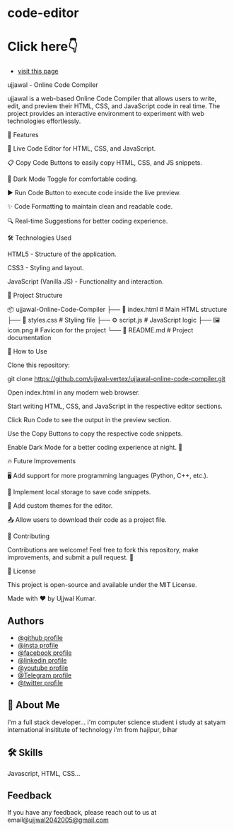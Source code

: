 # code-editor

# Click here👇
- [visit this page](https://ujjwaltri-compiler.netlify.app/)

ujjawal - Online Code Compiler

ujjawal is a web-based Online Code Compiler that allows users to write, edit, and preview their HTML, CSS, and JavaScript code in real time. The project provides an interactive environment to experiment with web technologies effortlessly.

🚀 Features

📝 Live Code Editor for HTML, CSS, and JavaScript.

📋 Copy Code Buttons to easily copy HTML, CSS, and JS snippets.

🌙 Dark Mode Toggle for comfortable coding.

▶️ Run Code Button to execute code inside the live preview.

✨ Code Formatting to maintain clean and readable code.

🔍 Real-time Suggestions for better coding experience.

🛠️ Technologies Used

HTML5 - Structure of the application.

CSS3 - Styling and layout.

JavaScript (Vanilla JS) - Functionality and interaction.

📂 Project Structure

📦 ujjawal-Online-Code-Compiler
├── 📄 index.html       # Main HTML structure
├── 🎨 styles.css       # Styling file
├── ⚙️ script.js        # JavaScript logic
├── 🖼️ icon.png        # Favicon for the project
└── 📜 README.md        # Project documentation

🚀 How to Use

Clone this repository:

git clone https://github.com/ujjwal-vertex/ujjawal-online-code-compiler.git

Open index.html in any modern web browser.

Start writing HTML, CSS, and JavaScript in the respective editor sections.

Click Run Code to see the output in the preview section.

Use the Copy Buttons to copy the respective code snippets.

Enable Dark Mode for a better coding experience at night. 🌙

🔥 Future Improvements

🖥️ Add support for more programming languages (Python, C++, etc.).

💾 Implement local storage to save code snippets.

🎨 Add custom themes for the editor.

📤 Allow users to download their code as a project file.

🤝 Contributing

Contributions are welcome! Feel free to fork this repository, make improvements, and submit a pull request. 🚀

📜 License

This project is open-source and available under the MIT License.

Made with ❤️ by Ujjwal Kumar.




## Authors

- [@github profile](https://www.github.com/ujjwal-vertex)
- [@insta profile](https://www.instagram.com/_ujjwal_tripathi_7?igsh=MXR5YjE4MnRtbHp5Yg==)
- [@facebook profile](https://www.facebook.com/share/1BeAJUj5Uu/)
- [@linkedin profile](https://www.linkedin.com/in/ujjwal-tripathi-169297333?utm_source=share&utm_campaign=share_via&utm_content=profile&utm_medium=android_app)
- [@youtube profile](https://youtube.com/@ujjwalmusicstudio07)
- [@Telegram profile](https://t.me/Code_with_ujjawal)
- [@twitter profile](https://x.com/ujjwal2031?t=-yzZtHPMbd5u7OEazUzeCw&s=08)


## 🚀 About Me
I'm a full stack developer...
i'm computer science student
i study at satyam international insititute of technology
i'm from hajipur, bihar



## 🛠 Skills
Javascript, HTML, CSS...


## Feedback

If you have any feedback, please reach out to us at email@ujjwal2042005@gmail.com

